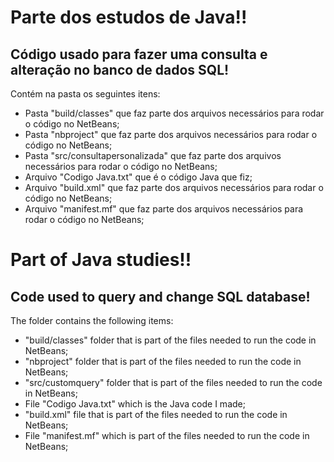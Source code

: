 # Parte dos estudos de Java!! 
## Código usado para fazer uma consulta e alteração no banco de dados SQL!
Contém na pasta os seguintes itens:
 - Pasta "build/classes" que faz parte dos arquivos necessários para rodar o código no NetBeans;
 - Pasta "nbproject" que faz parte dos arquivos necessários para rodar o código no NetBeans;
 - Pasta "src/consultapersonalizada" que faz parte dos arquivos necessários para rodar o código no NetBeans;
 - Arquivo "Codigo Java.txt" que é o código Java que fiz;
 - Arquivo "build.xml" que faz parte dos arquivos necessários para rodar o código no NetBeans;
 - Arquivo "manifest.mf" que faz parte dos arquivos necessários para rodar o código no NetBeans;

# Part of Java studies!!
## Code used to query and change SQL database!
The folder contains the following items:
 - "build/classes" folder that is part of the files needed to run the code in NetBeans;
 - "nbproject" folder that is part of the files needed to run the code in NetBeans;
 - "src/customquery" folder that is part of the files needed to run the code in NetBeans;
 - File "Codigo Java.txt" which is the Java code I made;
 - "build.xml" file that is part of the files needed to run the code in NetBeans;
 - File "manifest.mf" which is part of the files needed to run the code in NetBeans;
